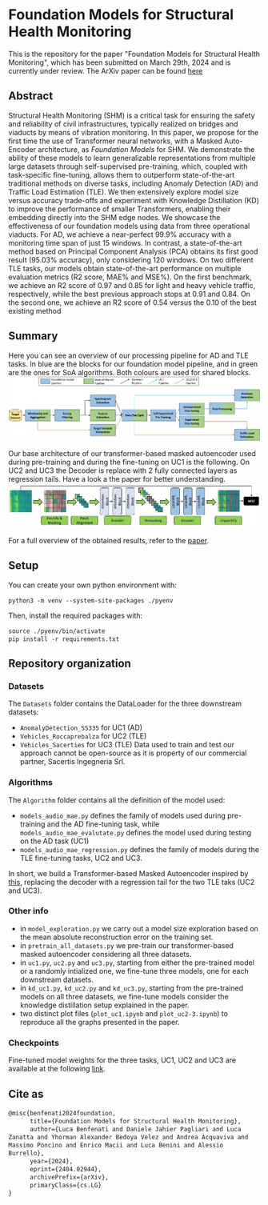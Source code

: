 # Foundation Models for Structural Health Monitoring
This is the repository for the paper "Foundation Models for Structural Health Monitoring", which has been submitted on March 29th, 2024 and is currently under review. The ArXiv paper can be found [here](https://arxiv.org/abs/2404.02944)

## Abstract
Structural Health Monitoring (SHM) is a critical task for ensuring the safety and reliability of civil infrastructures, typically realized on bridges and viaducts by means of vibration monitoring.
In this paper, we propose for the first time the use of Transformer neural networks, with a Masked Auto-Encoder architecture, as *Foundation Models* for SHM. We demonstrate the ability of these models to learn generalizable representations from multiple large datasets through self-supervised pre-training, which, coupled with task-specific fine-tuning, allows them to outperform state-of-the-art traditional methods on diverse tasks, including Anomaly Detection (AD) and Traffic Load Estimation (TLE). We then extensively explore model size versus accuracy trade-offs and experiment with Knowledge Distillation (KD) to improve the performance of smaller Transformers, enabling their embedding directly into the SHM edge nodes. We showcase the effectiveness of our foundation models using data from three operational viaducts. For AD, we achieve a near-perfect 99.9\% accuracy with a monitoring time span of just 15 windows. In contrast, a state-of-the-art method based on Principal Component Analysis (PCA) obtains its first good result (95.03\% accuracy), only considering 120 windows. On two different TLE tasks, our models obtain state-of-the-art performance on multiple evaluation metrics (R2 score, MAE\% and MSE\%). On the first benchmark, we achieve an R2 score of 0.97 and 0.85 for light and heavy vehicle traffic, respectively, while the best previous approach stops at 0.91 and 0.84. On the second one, we achieve an R2 score of 0.54 versus the 0.10 of the best existing method

## Summary 
Here you can see an overview of our processing pipeline for AD and TLE tasks. In blue are the blocks for our foundation model pipeline, and in green are the ones for SoA algorithms. Both colours are used for shared blocks. 
![](images/processing_pipeline.png)

Our base architecture of our transformer-based masked autoencoder used during pre-training and during the fine-tuning on UC1 is the following. On UC2 and UC3 the Decoder is replace with 2 fully connected layers as regression tails. Have a look a the paper for better understanding.
![](images/base_model.jpg)

For a full overview of the obtained results, refer to the [paper](https://arxiv.org/abs/2404.02944).

## Setup
You can create your own python environment with: 
```
python3 -m venv --system-site-packages ./pyenv
```

Then, install the required packages with:
```
source ./pyenv/bin/activate
pip install -r requirements.txt
```
## Repository organization
### Datasets
The `Datasets` folder contains the DataLoader for the three downstream datasets: 
- `AnomalyDetection_SS335` for UC1 (AD)
- `Vehicles_Roccaprebalza` for UC2 (TLE)
- `Vehicles_Sacerties` for UC3 (TLE)
Data used to train and test our approach cannot be open-source as it is property of our commercial partner, Sacertis Ingegneria Srl.

### Algorithms
The `Algorithm` folder contains all the definition of the model used: 
- `models_audio_mae.py` defines the family of models used during pre-training and the AD fine-tuning task, while `models_audio_mae_evalutate.py` defines the model used during testing on the AD task (UC1)
- `models_audio_mae_regression.py` defines the family of models during the TLE fine-tuning tasks, UC2 and UC3.

In short, we build a Transformer-based Masked Autoencoder inspired by [this](https://arxiv.org/abs/2207.06405), replacing the decoder with a regression tail for the two TLE taks (UC2 and UC3).

### Other info
- in `model_exploration.py` we carry out a model size exploration based on the mean absolute reconstruction error on the training set.
- in `pretrain_all_datasets.py`  we pre-train our transformer-based masked autoencoder considering all three datasets.
- in `uc1.py`, `uc2.py` and `uc3.py`, starting from either the pre-trained model or a randomly intialized one, we fine-tune three models, one for each downstream datasets. 
- in `kd_uc1.py`, `kd_uc2.py` and `kd_uc3.py`, starting from the pre-trained models on all three datasets, we fine-tune models consider the knowledge distillation setup explained in the paper.
- two distinct plot files (`plot_uc1.ipynb` and `plot_uc2-3.ipynb`) to reproduce all the graphs presented in the paper.

### Checkpoints
Fine-tuned model weights for the three tasks, UC1, UC2 and UC3 are available at the following [link](https://drive.google.com/drive/folders/15sT3LZ8MLAe8Obt5V2kbT2-3VtSs3_Kq?usp=drive_link).

## Cite as
```
@misc{benfenati2024foundation,
      title={Foundation Models for Structural Health Monitoring}, 
      author={Luca Benfenati and Daniele Jahier Pagliari and Luca Zanatta and Yhorman Alexander Bedoya Velez and Andrea Acquaviva and Massimo Poncino and Enrico Macii and Luca Benini and Alessio Burrello},
      year={2024},
      eprint={2404.02944},
      archivePrefix={arXiv},
      primaryClass={cs.LG}
}
```
